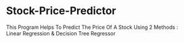 # Stock-Price-Predictor
This Program Helps To Predict The Price Of A Stock Using 2 Methods : Linear Regression & Decision Tree Regressor
